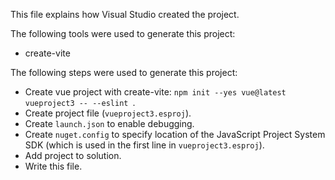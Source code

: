 This file explains how Visual Studio created the project.

The following tools were used to generate this project:
- create-vite

The following steps were used to generate this project:
- Create vue project with create-vite: `npm init --yes vue@latest vueproject3 -- --eslint `.
- Create project file (`vueproject3.esproj`).
- Create `launch.json` to enable debugging.
- Create `nuget.config` to specify location of the JavaScript Project System SDK (which is used in the first line in `vueproject3.esproj`).
- Add project to solution.
- Write this file.
